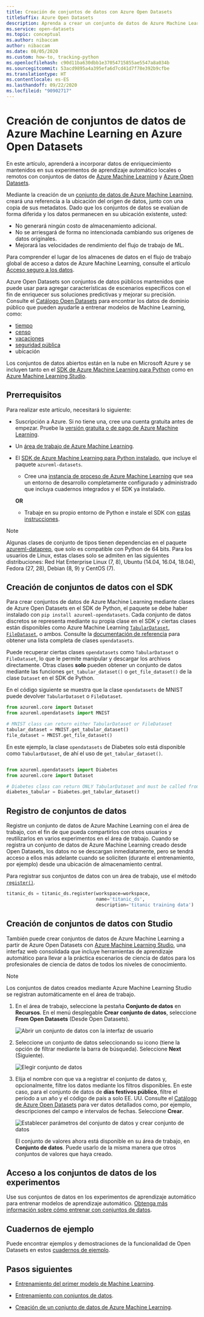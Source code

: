 ```yaml
---
title: Creación de conjuntos de datos con Azure Open Datasets
titleSuffix: Azure Open Datasets
description: Aprenda a crear un conjunto de datos de Azure Machine Learning en Azure Open Datasets.
ms.service: open-datasets
ms.topic: conceptual
ms.author: nibaccam
author: nibaccam
ms.date: 08/05/2020
ms.custom: how-to, tracking-python
ms.openlocfilehash: c90d11ba630dbb1e37054715855ae5547a8a034b
ms.sourcegitcommit: 53acd9895a4a395efa6d7cd41d7f78e392b9cfbe
ms.translationtype: HT
ms.contentlocale: es-ES
ms.lasthandoff: 09/22/2020
ms.locfileid: "90902717"
---
```

# <a name="create-azure-machine-learning-datasets-from-azure-open-datasets"></a>Creación de conjuntos de datos de Azure Machine Learning en Azure Open Datasets

En este artículo, aprenderá a incorporar datos de enriquecimiento mantenidos en sus experimentos de aprendizaje automático locales o remotos con conjuntos de datos de [Azure Machine Learning](../machine-learning/overview-what-is-azure-ml.md) y [Azure Open Datasets](https://docs.microsoft.com/azure/open-datasets/). 

Mediante la creación de un [conjunto de datos de Azure Machine Learning](../machine-learning/how-to-create-register-datasets.md), creará una referencia a la ubicación del origen de datos, junto con una copia de sus metadatos. Dado que los conjuntos de datos se evalúan de forma diferida y los datos permanecen en su ubicación existente, usted:
* No generará ningún costo de almacenamiento adicional.
* No se arriesgará de forma no intencionada cambiando sus orígenes de datos originales. 
* Mejorará las velocidades de rendimiento del flujo de trabajo de ML.

Para comprender el lugar de los almacenes de datos en el flujo de trabajo global de acceso a datos de Azure Machine Learning, consulte el artículo [Acceso seguro a los datos](../machine-learning/concept-data.md#data-workflow).

Azure Open Datasets son conjuntos de datos públicos mantenidos que puede usar para agregar características de escenarios específicos con el fin de enriquecer sus soluciones predictivas y mejorar su precisión. Consulte el [Catálogo Open Datasets](https://azure.microsoft.com/en-in/services/open-datasets/catalog/) para encontrar los datos de dominio público que pueden ayudarle a entrenar modelos de Machine Learning, como:

* [tiempo](https://azure.microsoft.com/services/open-datasets/catalog/noaa-integrated-surface-data/)
* [censo](https://azure.microsoft.com/services/open-datasets/catalog/us-decennial-census-zip/)
* [vacaciones](https://azure.microsoft.com/services/open-datasets/catalog/public-holidays/)
* [seguridad pública](https://azure.microsoft.com/services/open-datasets/catalog/chicago-safety-data/)
* ubicación

Los conjuntos de datos abiertos están en la nube en Microsoft Azure y se incluyen tanto en el [SDK de Azure Machine Learning para Python](#create-datasets-with-the-sdk) como en [Azure Machine Learning Studio](#create-datasets-with-the-studio).


## <a name="prerequisites"></a>Prerrequisitos

Para realizar este artículo, necesitará lo siguiente:

* Suscripción a Azure. Si no tiene una, cree una cuenta gratuita antes de empezar. Pruebe la [versión gratuita o de pago de Azure Machine Learning](https://aka.ms/AMLFree).

* Un [área de trabajo de Azure Machine Learning](../machine-learning/how-to-manage-workspace.md).

* El [SDK de Azure Machine Learning para Python instalado](https://docs.microsoft.com/python/api/overview/azure/ml/install?view=azure-ml-py), que incluye el paquete `azureml-datasets`.

    * Cree una [instancia de proceso de Azure Machine Learning](../machine-learning/concept-compute-instance.md#managing-a-compute-instance) que sea un entorno de desarrollo completamente configurado y administrado que incluya cuadernos integrados y el SDK ya instalado.

    **OR**

    * Trabaje en su propio entorno de Python e instale el SDK con [estas instrucciones](https://docs.microsoft.com/python/api/overview/azure/ml/install?view=azure-ml-py).

> [!NOTE]
> Algunas clases de conjunto de tipos tienen dependencias en el paquete [azureml-dataprep](https://docs.microsoft.com/python/api/azureml-dataprep/?view=azure-ml-py), que solo es compatible con Python de 64 bits. Para los usuarios de Linux, estas clases solo se admiten en las siguientes distribuciones:  Red Hat Enterprise Linux (7, 8), Ubuntu (14.04, 16.04, 18.04), Fedora (27, 28), Debian (8, 9) y CentOS (7).

## <a name="create-datasets-with-the-sdk"></a>Creación de conjuntos de datos con el SDK

Para crear conjuntos de datos de Azure Machine Learning mediante clases de Azure Open Datasets en el SDK de Python, el paquete se debe haber instalado con `pip install azureml-opendatasets`. Cada conjunto de datos discretos se representa mediante su propia clase en el SDK y ciertas clases están disponibles como Azure Machine Learning [`TabularDataset`, `FileDataset`](../machine-learning/how-to-create-register-datasets.md#dataset-types), o ambos. Consulte la [documentación de referencia](https://docs.microsoft.com/python/api/azureml-opendatasets/azureml.opendatasets?view=azure-ml-py) para obtener una lista completa de clases `opendatasets`.

Puede recuperar ciertas clases `opendatasets` como `TabularDataset` o `FileDataset`, lo que le permite manipular y descargar los archivos directamente. Otras clases **solo** pueden obtener un conjunto de datos mediante las funciones `get_tabular_dataset()` o `get_file_dataset()` de la clase `Dataset` en el SDK de Python.

En el código siguiente se muestra que la clase `opendatasets` de MNIST puede devolver `TabularDataset` o `FileDataset`. 


```python
from azureml.core import Dataset
from azureml.opendatasets import MNIST

# MNIST class can return either TabularDataset or FileDataset
tabular_dataset = MNIST.get_tabular_dataset()
file_dataset = MNIST.get_file_dataset()
```

En este ejemplo, la clase `opendatasets` de Diabetes solo está disponible como `TabularDataset`, de ahí el uso de `get_tabular_dataset()`.

```python

from azureml.opendatasets import Diabetes
from azureml.core import Dataset

# Diabetes class can return ONLY TabularDataset and must be called from the static function
diabetes_tabular = Diabetes.get_tabular_dataset()
```
## <a name="register-datasets"></a>Registro de conjuntos de datos

Registre un conjunto de datos de Azure Machine Learning con el área de trabajo, con el fin de que pueda compartirlos con otros usuarios y reutilizarlos en varios experimentos en el área de trabajo. Cuando se registra un conjunto de datos de Azure Machine Learning creado desde Open Datasets, los datos no se descargan inmediatamente, pero se tendrá acceso a ellos más adelante cuando se soliciten (durante el entrenamiento, por ejemplo) desde una ubicación de almacenamiento central.

Para registrar sus conjuntos de datos con un área de trabajo, use el método [`register()`](https://docs.microsoft.com/python/api/azureml-core/azureml.data.abstract_dataset.abstractdataset?view=azure-ml-py#register-workspace--name--description-none--tags-none--create-new-version-false-). 
```Python
titanic_ds = titanic_ds.register(workspace=workspace,
                                 name='titanic_ds',
                                 description='titanic training data')
```

## <a name="create-datasets-with-the-studio"></a>Creación de conjuntos de datos con Studio

También puede crear conjuntos de datos de Azure Machine Learning a partir de Azure Open Datasets con [Azure Machine Learning Studio](https://ml.azure.com), una interfaz web consolidada que incluye herramientas de aprendizaje automático para llevar a la práctica escenarios de ciencia de datos para los profesionales de ciencia de datos de todos los niveles de conocimiento.

> [!Note]
> Los conjuntos de datos creados mediante Azure Machine Learning Studio se registran automáticamente en el área de trabajo.

1. En el área de trabajo, seleccione la pestaña **Conjunto de datos** en **Recursos**. En el menú desplegable **Crear conjunto de datos**, seleccione **From Open Datasets** (Desde Open Datasets).

    ![Abrir un conjunto de datos con la interfaz de usuario](./media/how-to-create-dataset-from-open-dataset/open-datasets-1.png)

1. Seleccione un conjunto de datos seleccionando su icono (tiene la opción de filtrar mediante la barra de búsqueda). Seleccione **Next** (Siguiente).

    ![Elegir conjunto de datos](./media/how-to-create-dataset-from-open-dataset/open-datasets-2.png)

1. Elija el nombre con que va a registrar el conjunto de datos y, opcionalmente, filtre los datos mediante los filtros disponibles. En este caso, para el conjunto de datos de **días festivos público**, filtre el período a un año y el código de país a solo EE. UU. Consulte el [Catálogo de Azure Open Datasets](https://azure.microsoft.com/services/open-datasets/catalog) para ver datos detallados como, por ejemplo, descripciones del campo e intervalos de fechas. Seleccione **Crear**.

    ![Establecer parámetros del conjunto de datos y crear conjunto de datos](./media/how-to-create-dataset-from-open-dataset/open-datasets-3.png)

    El conjunto de valores ahora está disponible en su área de trabajo, en **Conjunto de datos**. Puede usarlo de la misma manera que otros conjuntos de valores que haya creado.


## <a name="access-datasets-for-your-experiments"></a>Acceso a los conjuntos de datos de los experimentos

Use sus conjuntos de datos en los experimentos de aprendizaje automático para entrenar modelos de aprendizaje automático. [Obtenga más información sobre cómo entrenar con conjuntos de datos](../machine-learning/how-to-train-with-datasets.md).

## <a name="example-notebooks"></a>Cuadernos de ejemplo

Puede encontrar ejemplos y demostraciones de la funcionalidad de Open Datasets en estos [cuadernos de ejemplo](samples.md).

## <a name="next-steps"></a>Pasos siguientes

* [Entrenamiento del primer modelo de Machine Learning](../machine-learning/tutorial-1st-experiment-sdk-train.md).

* [Entrenamiento con conjuntos de datos](../machine-learning/how-to-train-with-datasets.md).

* [Creación de un conjunto de datos de Azure Machine Learning](../machine-learning/how-to-create-register-datasets.md).



